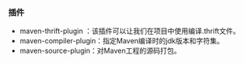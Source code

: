 
### 插件

* maven-thrift-plugin ：该插件可以让我们在项目中使用编译.thrift文件。  
* maven-compiler-plugin：指定Maven编译时的jdk版本和字符集。  
* maven-source-plugin：对Maven工程的源码打包。  
